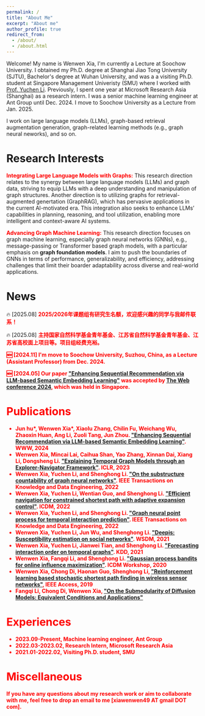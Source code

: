 ```yaml
---
permalink: /
title: "About Me"
excerpt: "About me"
author_profile: true
redirect_from: 
  - /about/
  - /about.html
---
```


Welcome! My name is Wenwen Xia, I'm currently a Lecture at Soochow University. I obtained my Ph.D. degree at Shanghai Jiao Tong University (SJTU), Bachelor's degree at Wuhan University, and was a a visiting Ph.D. student at Singapore Management Univeristy (SMU) where I worked with [Prof. Yuchen Li](https://yuchenli.net/). 
Previously, I spent one year at Microsoft Research Asia (Shanghai) as a research intern.
I was a senior machine learning engineer at Ant Group until Dec. 2024.
I move to Soochow University as a Lecture from Jan. 2025.

I work on large language models (LLMs), graph-based retrieval augmentation generation, graph-related learning methods (e.g., graph neural neworks), and so on.
 
# Research Interests
<strong style="color: red;">Integrating Large Language Models with Graphs:</strong> 
This research direction relates to the synergy between large language models (LLMs) and graph data, striving to equip LLMs with a deep understanding and manipulation of graph structures. Another direction is to utilizing graphs for retrieval-augmented genertation (GraphRAG), which has pervasive applications in the current AI-motivated era.
This integration also seeks to enhance LLMs’ capabilities in planning, reasoning, and tool utilization, enabling more intelligent and context-aware AI systems.

<strong style="color: red;">Advancing Graph Machine Learning:</strong> 
This research direction focuses on graph machine learning, especially graph neural networks (GNNs), e.g., message-passing or Transformer based graph models, with a particular emphasis on **graph foundation models**. 
I aim to push the boundaries of GNNs in terms of performance, generalizability, and efficiency, addressing challenges that limit their boarder adaptability across diverse and real-world applications.

[//]: # (<strong style="color: red;">Graph Algorithm:</strong> Graph neural networks, related to graph transformer, graph foundation model and graph-oriented algorithms.)



[//]: # (<strong style="color: red;">Research direction 3:</strong> xxx)

# News
🔥 [2025.08] <strong style="color: red;">2025/2026年课题组有研究生名额，欢迎感兴趣的同学与我邮件联系！</strong>

🔥 [2025.08] <strong style="color: red;">主持国家自然科学基金青年基金、江苏省自然科学基金青年基金、江苏省高校面上项目等。项目组经费充裕。

🆕 [2024.11] I'm move to Soochow University, Suzhou, China, as a Lecture (Assistant Professor) from Dec. 2024.

🆕 [2024.05] Our paper ["Enhancing Sequential Recommendation via LLM-based Semantic
Embedding Learning"](https://dl.acm.org/doi/pdf/10.1145/3589335.3648307) was accepted by [The Web conference 2024](https://www2024.thewebconf.org/), which was held in Singapore.

# Publications
- Jun hu\*, **Wenwen Xia\***, Xiaolu Zhang, Chilin Fu, Weichang Wu, Zhaoxin Huan, Ang Li, Zuoli Tang, Jun Zhou. ["Enhancing Sequential Recommendation via LLM-based Semantic
Embedding Learning"](https://dl.acm.org/doi/pdf/10.1145/3589335.3648307). WWW, 2024
- **Wenwen Xia**, Mincai Lai, Caihua Shan, Yao Zhang, Xinnan Dai, Xiang Li, Dongsheng Li. ["Explaining Temporal Graph Models through an Explorer-Navigator Framework"](https://openreview.net/pdf?id=BR_ZhvcYbGJ). ICLR, 2023
- **Wenwen Xia**, Yuchen Li, and Shenghong Li. ["On the substructure countability of graph neural networks"](https://ieeexplore.ieee.org/document/9961144). IEEE Transactions on Knowledge and Data Engineering, 2022
- **Wenwen Xia**, Yuchen Li, Wentian Guo, and Shenghong Li. ["Efficient navigation for constrained shortest path with adaptive expansion control"](https://ieeexplore.ieee.org/document/10027636). ICDM, 2022
- **Wenwen Xia**, Yuchen Li, and Shenghong Li. ["Graph neural point process for temporal interaction prediction"](https://ieeexplore.ieee.org/document/9709121). IEEE Transactions on Knowledge and Data Engineering, 2022
- **Wenwen Xia**, Yuchen Li, Jun Wu, and Shenghong Li. ["Deepis: Susceptibility estimation on social networks"](https://dl.acm.org/doi/10.1145/3437963.3441829). WSDM, 2021
- **Wenwen Xia**, Yuchen Li, Jianwei Tian, and Shenghong Li. ["Forecasting interaction order on temporal graphs"](https://dl.acm.org/doi/10.1145/3447548.3467341). KDD, 2021
- **Wenwen Xia**, Fangqi Li, and Shenghong Li. ["Gaussian process bandits for online influence maximization"](). ICDM Workshop, 2020
- **Wenwen Xia**, Chong Di, Haonan Guo, Shenghong Li, ["Reinforcement learning based stochastic shortest path finding in wireless sensor networks"](https://ieeexplore.ieee.org/abstract/document/8886484/), IEEE Access, 2019
- Fangqi Li, Chong Di, **Wenwen Xia**, ["On the Submodularity of Diffusion Models: Equivalent Conditions and Applications"](https://arxiv.org/abs/2002.00845)

# Experiences
- 2023.09-Present, Machine learning engineer, Ant Group
- 2022.03-2023.02, Research Intern, Microsoft Research Asia
- 2021.01-2022.02, Visiting Ph.D. student, SMU

# Miscellaneous
If you have any questions about my research work or aim to collaborate with me, feel free to drop an email to me [xiawenwen49 AT gmail DOT com].
<!-- The main configuration file for the site is in the base directory in [_config.yml](https://github.com/academicpages/academicpages.github.io/blob/master/_config.yml), which defines the content in the sidebars and other site-wide features. You will need to replace the default variables with ones about yourself and your site's github repository. The configuration file for the top menu is in [_data/navigation.yml](https://github.com/academicpages/academicpages.github.io/blob/master/_data/navigation.yml). For example, if you don't have a portfolio or blog posts, you can remove those items from that navigation.yml file to remove them from the header.  -->

<!-- Create content & metadata
------
For site content, there is one markdown file for each type of content, which are stored in directories like _publications, _talks, _posts, _teaching, or _pages. For example, each talk is a markdown file in the [_talks directory](https://github.com/academicpages/academicpages.github.io/tree/master/_talks). At the top of each markdown file is structured data in YAML about the talk, which the theme will parse to do lots of cool stuff. The same structured data about a talk is used to generate the list of talks on the [Talks page](https://academicpages.github.io/talks), each [individual page](https://academicpages.github.io/talks/2012-03-01-talk-1) for specific talks, the talks section for the [CV page](https://academicpages.github.io/cv), and the [map of places you've given a talk](https://academicpages.github.io/talkmap.html) (if you run this [python file](https://github.com/academicpages/academicpages.github.io/blob/master/talkmap.py) or [Jupyter notebook](https://github.com/academicpages/academicpages.github.io/blob/master/talkmap.ipynb), which creates the HTML for the map based on the contents of the _talks directory). -->

<!-- **Markdown generator**

I have also created [a set of Jupyter notebooks](https://github.com/academicpages/academicpages.github.io/tree/master/markdown_generator
) that converts a CSV containing structured data about talks or presentations into individual markdown files that will be properly formatted for the academicpages template. The sample CSVs in that directory are the ones I used to create my own personal website at stuartgeiger.com. My usual workflow is that I keep a spreadsheet of my publications and talks, then run the code in these notebooks to generate the markdown files, then commit and push them to the GitHub repository.

How to edit your site's GitHub repository
------
Many people use a git client to create files on their local computer and then push them to GitHub's servers. If you are not familiar with git, you can directly edit these configuration and markdown files directly in the github.com interface. Navigate to a file (like [this one](https://github.com/academicpages/academicpages.github.io/blob/master/_talks/2012-03-01-talk-1.md) and click the pencil icon in the top right of the content preview (to the right of the "Raw | Blame | History" buttons). You can delete a file by clicking the trashcan icon to the right of the pencil icon. You can also create new files or upload files by navigating to a directory and clicking the "Create new file" or "Upload files" buttons. 

Example: editing a markdown file for a talk
![Editing a markdown file for a talk](/images/editing-talk.png)

For more info
------
More info about configuring academicpages can be found in [the guide](https://academicpages.github.io/markdown/). The [guides for the Minimal Mistakes theme](https://mmistakes.github.io/minimal-mistakes/docs/configuration/) (which this theme was forked from) might also be helpful. -->
